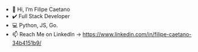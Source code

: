 - 👋 Hi, I’m Filipe Caetano
- ✔️ Full Stack Developer 
- :computer: Python, JS, Go.
- 📫 Reach Me on LinkedIn -> https://www.linkedin.com/in/filipe-caetano-34b4151b9/
